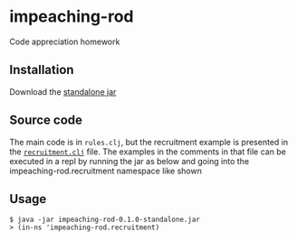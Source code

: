 # impeaching-rod

Code appreciation homework

## Installation

Download the [standalone jar](https://github.com/downloads/pieterbreed/Acceptation-Impeaching-Rod/impeaching-rod-0.1.0-SNAPSHOT-standalone.jar)

## Source code

The main code is in `rules.clj`, but the recruitment example is presented in the [`recruitment.clj`]() file. The examples in the comments in that file can be executed in a repl by running the jar as below and going into the impeaching-rod.recruitment namespace like shown

## Usage

    $ java -jar impeaching-rod-0.1.0-standalone.jar 
    > (in-ns 'impeaching-rod.recruitment)

